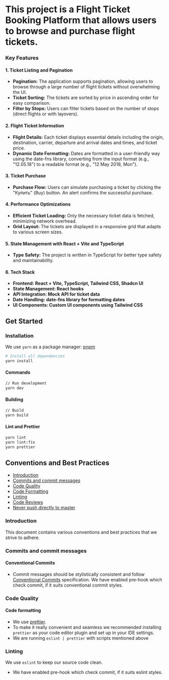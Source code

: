 # This project is a Flight Ticket Booking Platform that allows users to browse and purchase flight tickets.

### Key Features

#### 1. **Ticket Listing and Pagination**

- **Pagination:** The application supports pagination, allowing users to browse through a large number of flight tickets
  without overwhelming the UI.
- **Ticket Sorting:** The tickets are sorted by price in ascending order for easy comparison.
- **Filter by Stops:** Users can filter tickets based on the number of stops (direct flights or with layovers).

#### 2. **Flight Ticket Information**

- **Flight Details:** Each ticket displays essential details including the origin, destination, carrier, departure and
  arrival dates and times, and ticket price.
- **Dynamic Date Formatting:** Dates are formatted in a user-friendly way using the date-fns library, converting from
  the input format (e.g., "12.05.18") to a readable format (e.g., "12 May 2018, Mon").

#### 3. **Ticket Purchase**

- **Purchase Flow:** Users can simulate purchasing a ticket by clicking the "Купить" (Buy) button. An alert confirms the
  successful purchase.

#### 4. **Performance Optimizations**

- **Efficient Ticket Loading:** Only the necessary ticket data is fetched, minimizing network overhead.
- **Grid Layout:** The tickets are displayed in a responsive grid that adapts to various screen sizes.

#### 5. **State Management with React + Vite and TypeScript**

- **Type Safety:** The project is written in TypeScript for better type safety and maintainability.

#### 6. **Tech Stack**

- **Frontend: React + Vite, TypeScript, Tailwind CSS, Shadcn UI**
- **State Management: React hooks**
- **API Integration: Mock API for ticket data**
- **Date Handling: date-fns library for formatting dates**
- **UI Components: Custom UI components using Tailwind CSS**

## Get Started

### Installation

We use `yarn` as a package manager: [pnpm](https://yarnpkg.com/)

```sh
# Install all dependencies
yarn install
```

#### Commands

```sh
// Run development
yarn dev
```

#### Building

```sh
// Build
yarn build
```

#### Lint and Prettier

```sh
yarn lint
yarn lint:fix
yarn prettier
```

## Conventions and Best Practices

- [Introduction](#introduction)
- [Commits and commit messages](#commits-and-commit-messages)
- [Code Quality](#code-quality)
- [Code Formatting](#code-formatting)
- [Linting](#linting)
- [Code Reviews](#code-reviews)
- [Never push directly to master](#never-push-directly-to-master)

### Introduction

This document contains various conventions and best practices that we strive to adhere.

### Commits and commit messages

#### Conventional Commits

- Commit messages should be stylistically consistent and follow
  [Conventional Commits](https://www.conventionalcommits.org) specification. We have enabled pre-hook which check
  commit, if it suits conventional commit styles.

### Code Quality

#### Code formatting

- We use [prettier](https://prettier.io).
- To make it really convenient and seamless we recommended installing `prettier` as your code editor plugin and set up
  in your IDE settings.
- We are running `eslint | prettier` with scripts mentioned above

### Linting

We use `eslint` to keep our source code clean.

- We have enabled pre-hook which check commit, if it suits eslint styles.

